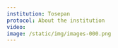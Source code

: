 ```yaml
---
institution: Tosepan
protocol: About the institution
video: 
image: /static/img/images-000.png
---
```

